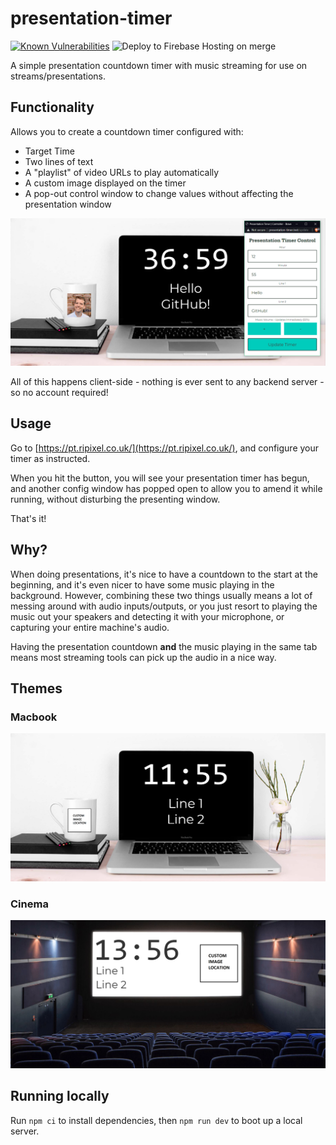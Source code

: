 # presentation-timer

[![Known Vulnerabilities](https://snyk.io/test/github/ripixel/presentation-timer/badge.svg?targetFile=package.json)](https://snyk.io/test/github/ripixel/presentation-timer?targetFile=package.json) ![Deploy to Firebase Hosting on merge](https://github.com/ripixel/presentation-timer/workflows/Deploy%20to%20Firebase%20Hosting%20on%20merge/badge.svg?branch=main)

A simple presentation countdown timer with music streaming for use on streams/presentations.

## Functionality

Allows you to create a countdown timer configured with:

- Target Time
- Two lines of text
- A "playlist" of video URLs to play automatically
- A custom image displayed on the timer
- A pop-out control window to change values without affecting the presentation window

![screenshot](./readmeAssets/screenshot.png)

All of this happens client-side - nothing is ever sent to any backend server - so no account required!

## Usage

Go to [https://pt.ripixel.co.uk/](https://pt.ripixel.co.uk/), and configure your timer as instructed.

When you hit the button, you will see your presentation timer has begun, and another config window has popped open to allow you to amend it while running, without disturbing the presenting window.

That's it!

## Why?

When doing presentations, it's nice to have a countdown to the start at the beginning, and it's even nicer to have some music playing in the background. However, combining these two things usually means a lot of messing around with audio inputs/outputs, or you just resort to playing the music out your speakers and detecting it with your microphone, or capturing your entire machine's audio.

Having the presentation countdown **and** the music playing in the same tab means most streaming tools can pick up the audio in a nice way.

## Themes

### Macbook

![macbook screenshot](./readmeAssets/macbook.png)

### Cinema

![cinema screenshot](./readmeAssets/cinema.png)

## Running locally

Run `npm ci` to install dependencies, then `npm run dev` to boot up a local server.
